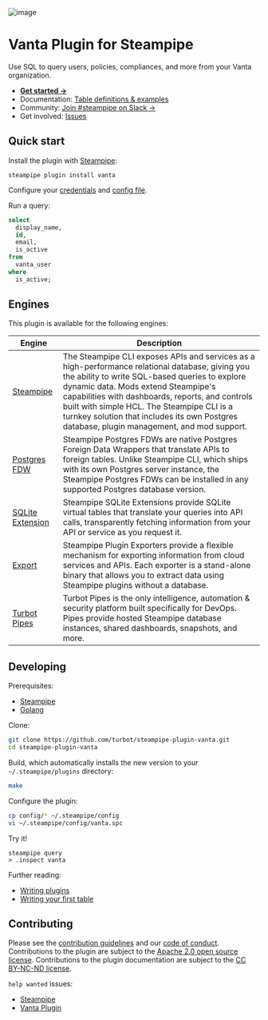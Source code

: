 ![image](https://hub.steampipe.io/images/plugins/turbot/vanta-social-graphic.png)

# Vanta Plugin for Steampipe

Use SQL to query users, policies, compliances, and more from your Vanta organization.

- **[Get started →](https://hub.steampipe.io/plugins/turbot/vanta)**
- Documentation: [Table definitions & examples](https://hub.steampipe.io/plugins/turbot/vanta/tables)
- Community: [Join #steampipe on Slack →](https://turbot.com/community/join)
- Get involved: [Issues](https://github.com/turbot/steampipe-plugin-vanta/issues)

## Quick start

Install the plugin with [Steampipe](https://steampipe.io):

```shell
steampipe plugin install vanta
```

Configure your [credentials](https://hub.steampipe.io/plugins/turbot/vanta#credentials) and [config file](https://hub.steampipe.io/plugins/turbot/vanta#configuration).

Run a query:

```sql
select
  display_name,
  id,
  email,
  is_active
from
  vanta_user
where
  is_active;
```

## Engines

This plugin is available for the following engines:

| Engine        | Description
|---------------|------------------------------------------
| [Steampipe](https://steampipe.io/docs) | The Steampipe CLI exposes APIs and services as a high-performance relational database, giving you the ability to write SQL-based queries to explore dynamic data. Mods extend Steampipe's capabilities with dashboards, reports, and controls built with simple HCL. The Steampipe CLI is a turnkey solution that includes its own Postgres database, plugin management, and mod support.
| [Postgres FDW](https://steampipe.io/docs/steampipe_postgres/index) | Steampipe Postgres FDWs are native Postgres Foreign Data Wrappers that translate APIs to foreign tables. Unlike Steampipe CLI, which ships with its own Postgres server instance, the Steampipe Postgres FDWs can be installed in any supported Postgres database version.
| [SQLite Extension](https://steampipe.io/docs//steampipe_sqlite/index) | Steampipe SQLite Extensions provide SQLite virtual tables that translate your queries into API calls, transparently fetching information from your API or service as you request it.
| [Export](https://steampipe.io/docs/steampipe_export/index) | Steampipe Plugin Exporters provide a flexible mechanism for exporting information from cloud services and APIs. Each exporter is a stand-alone binary that allows you to extract data using Steampipe plugins without a database.
| [Turbot Pipes](https://turbot.com/pipes/docs) | Turbot Pipes is the only intelligence, automation & security platform built specifically for DevOps. Pipes provide hosted Steampipe database instances, shared dashboards, snapshots, and more.

## Developing

Prerequisites:

- [Steampipe](https://steampipe.io/downloads)
- [Golang](https://golang.org/doc/install)

Clone:

```sh
git clone https://github.com/turbot/steampipe-plugin-vanta.git
cd steampipe-plugin-vanta
```

Build, which automatically installs the new version to your `~/.steampipe/plugins` directory:

```sh
make
```

Configure the plugin:

```sh
cp config/* ~/.steampipe/config
vi ~/.steampipe/config/vanta.spc
```

Try it!

```shell
steampipe query
> .inspect vanta
```

Further reading:

- [Writing plugins](https://steampipe.io/docs/develop/writing-plugins)
- [Writing your first table](https://steampipe.io/docs/develop/writing-your-first-table)

## Contributing

Please see the [contribution guidelines](https://github.com/turbot/steampipe/blob/main/CONTRIBUTING.md) and our [code of conduct](https://github.com/turbot/steampipe/blob/main/CODE_OF_CONDUCT.md). Contributions to the plugin are subject to the [Apache 2.0 open source license](https://github.com/turbot/steampipe-plugin-vanta/blob/main/LICENSE). Contributions to the plugin documentation are subject to the [CC BY-NC-ND license](https://github.com/turbot/steampipe-plugin-vanta/blob/main/docs/LICENSE).

`help wanted` issues:

- [Steampipe](https://github.com/turbot/steampipe/labels/help%20wanted)
- [Vanta Plugin](https://github.com/turbot/steampipe-plugin-vanta/labels/help%20wanted)
